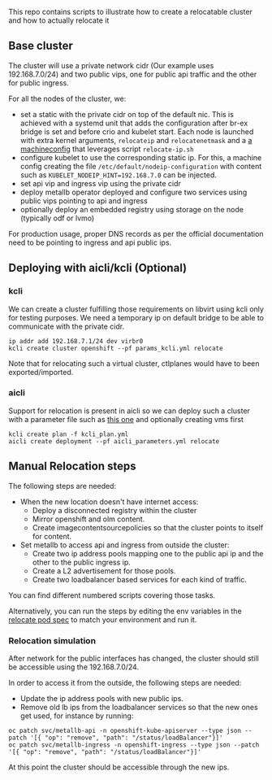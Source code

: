 This repo contains scripts to illustrate how to create a relocatable cluster and how to actually relocate it

## Base cluster

The cluster will use a private network cidr (Our example uses 192.168.7.0/24) and two public vips, one for public api traffic and the other for public ingress.

For all the nodes of the cluster, we:

- set a static with the private cidr on top of the default nic. This is achieved with a systemd unit that adds the configuration after br-ex bridge is set and before crio and kubelet start. Each node is launched with extra kernel arguments, `relocateip` and `relocatenetmask` and a [a machineconfig](10-relocate-ip.yml) that leverages script `relocate-ip.sh`
- configure kubelet to use the corresponding static ip. For this, a machine config creating the file `/etc/default/nodeip-configuration` with content such as `KUBELET_NODEIP_HINT=192.168.7.0` can be injected.
- set api vip and ingress vip using the private cidr
- deploy metallb operator deployed and configure two services using public vips pointing to api and ingress
- optionally deploy an embedded registry using storage on the node (typically odf or lvmo)

For production usage, proper DNS records as per the official documentation need to be pointing to ingress and api public ips.

## Deploying with aicli/kcli (Optional)

### kcli

We can create a cluster fulfilling those requirements on libvirt using kcli only for testing purposes. We need a temporary ip on default bridge to be able to communicate with the private cidr.

```
ip addr add 192.168.7.1/24 dev virbr0
kcli create cluster openshift --pf params_kcli.yml relocate

```
Note that for relocating such a virtual cluster, ctlplanes would have to been exported/imported.

### aicli

Support for relocation is present in aicli so we can deploy such a cluster with a parameter file such as [this one](aicli_parameters.yml) and optionally creating vms first 

```
kcli create plan -f kcli_plan.yml
aicli create deployment --pf aicli_parameters.yml relocate

```

## Manual Relocation steps

The following steps are needed:

- When the new location doesn't have internet access:
  - Deploy a disconnected registry within the cluster
  - Mirror openshift and olm content.
  - Create imagecontentsourcepolicies so that the cluster points to itself for content.
- Set metallb to access api and ingress from outside the cluster:
  - Create two ip address pools mapping one to the public api ip and the other to the public ingress ip.
  - Create a L2 advertisement for those pools.
  - Create two loadbalancer based services for each kind of traffic.
  
You can find different numbered scripts covering those tasks.

Alternatively, you can run the steps by editing the env variables in the [relocate pod spec](relocate.yaml) to match your environment and run it.

### Relocation simulation

After network for the public interfaces has changed, the cluster should still be accessible using the 192.168.7.0/24.

In order to access it from the outside, the following steps are needed:

- Update the ip address pools with new public ips.
- Remove old lb ips from the loadbalancer services so that the new ones get used, for instance by running:

```
oc patch svc/metallb-api -n openshift-kube-apiserver --type json --patch '[{ "op": "remove", "path": "/status/loadBalancer"}]'
oc patch svc/metallb-ingress -n openshift-ingress --type json --patch '[{ "op": "remove", "path": "/status/loadBalancer"}]'
```
At this point the cluster should be accessible through the new ips.

